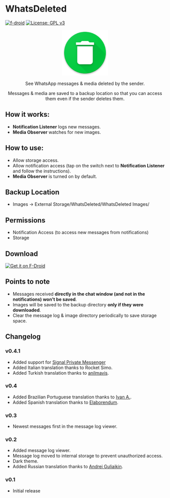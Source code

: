 # WhatsDeleted

[![f-droid](https://img.shields.io/f-droid/v/com.gmail.anubhavdas54.whatsdeleted.svg)](https://f-droid.org/packages/com.gmail.anubhavdas54.whatsdeleted/)
[![License: GPL v3](https://img.shields.io/badge/License-GPLv3-blue.svg)](https://www.gnu.org/licenses/gpl-3.0)

<p align="center">
  <img src="https://raw.githubusercontent.com/4nubhav/WhatsDeleted/master/app/src/main/res/mipmap-xxhdpi/ic_launcher_round.png" alt="app-icon">
</p>

<p align="center">See WhatsApp messages & media deleted by the sender.</p>
<p align="center">Messages & media are saved to a backup location so that you can access them even if the sender deletes them.</p>

## How it works:

* **Notification Listener** logs new messages.
* **Media Observer** watches for new images.

## How to use:

* Allow storage access.
* Allow notification access (tap on the switch next to **Notification Listener** and follow the instructions).
* **Media Observer** is turned on by default.

## Backup Location

* Images -> External Storage/WhatsDeleted/WhatsDeleted Images/

## Permissions

* Notification Access (to access new messages from notifications)
* Storage

## Download

[<img src="https://fdroid.gitlab.io/artwork/badge/get-it-on.png"
     alt="Get it on F-Droid"
     height="70">](https://f-droid.org/packages/com.gmail.anubhavdas54.whatsdeleted/)

## Points to note

* Messages received **directly in the chat window (and not in the notifications) won't be saved**.
* Images will be saved to the backup directory **only if they were downloaded**.
* Clear the message log & image directory periodically to save storage space.

## Changelog

### v0.4.1

* Added support for [Signal Private Messenger](https://play.google.com/store/apps/details?id=org.thoughtcrime.securesms)
* Added Italian translation thanks to Rocket Simo.
* Added Turkish translation thanks to [anilmavis](https://github.com/anilmavis).

### v0.4

* Added Brazilian Portuguese translation thanks to [Ivan A.](https://github.com/iraamaro).
* Added Spanish translation thanks to [Elaborendum](https://github.com/Elaborendum).

### v0.3

* Newest messages first in the message log viewer.

### v0.2

* Added message log viewer.
* Message log moved to internal storage to prevent unauthorized access.
* Dark theme.
* Added Russian translation thanks to [Andrei Guliaikin](https://github.com/guland2000).

### v0.1

* Initial release
